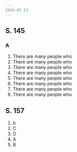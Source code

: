 ```yaml
---
2024.01.11
---
```



## S. 145
### A
1. There are many people who 
2. There are many people who 
3. There are many people who 
4. There are many people who 
5. There are many people who 
6. There are many people who 
7. There are many people who 
8. There are many people who 

## S. 157
1. b
2. C
3. D
4. A
5. B